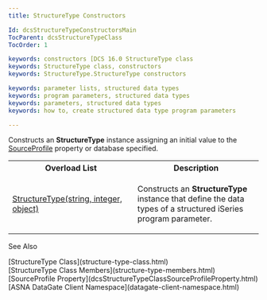 ```yaml
---
title: StructureType Constructors

Id: dcsStructureTypeConstructorsMain
TocParent: dcsStructureTypeClass
TocOrder: 1

keywords: constructors [DCS 16.0 StructureType class
keywords: StructureType class, constructors
keywords: StructureType.StructureType constructors

keywords: parameter lists, structured data types
keywords: program parameters, structured data types
keywords: parameters, structured data types
keywords: how to, create structured data type program parameters

---
```


Constructs an **StructureType** instance assigning an initial value to the [ SourceProfile](dcsStructureTypeClassSourceProfileProperty.html) property or database specified.
<br />

<table class="dtTABLE" id="Table5" style="border-spacing: 0px; x-cell-content-align: Top" cellspacing="0" x-use-null-cells="x-use-null-cells">
          <colgroup span="1">
            <col span="1" style="WIDTH: 50%" />
            <col span="1" style="WIDTH: 50%" />
          </colgroup>
          <tr>
            <th colspan="1" rowspan="1">
							Overload List
						</th>
            <th colspan="1" rowspan="1">
							Description
						</th>
          </tr>
          <tr>
            <td colspan="1" rowspan="1">

[StructureType(string, integer, object)](dcsStructureTypeClassStructureTypeMethod1.html) 
</td>
            <td colspan="1" rowspan="1">

Constructs an **StructureType** instance that define the data types of a structured iSeries program parameter.
</td>
          </tr>
</table>

See Also

<dl />
      [StructureType Class](structure-type-class.html)
      <br />
      [StructureType Class Members](structure-type-members.html)
      <br />
      [SourceProfile Property](dcsStructureTypeClassSourceProfileProperty.html)
      <br />
      [ASNA DataGate Client Namespace](datagate-client-namespace.html)

